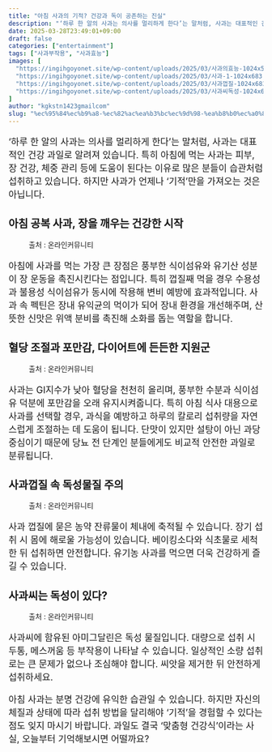 ```yaml
---
title: "아침 사과의 기적? 건강과 독이 공존하는 진실"
description: "‘하루 한 알의 사과는 의사를 멀리하게 한다’는 말처럼, 사과는 대표적인 건강 과일로 알려져 있습니다. 특히 아침에 먹는 사과는 피부, 장 건강, 체중 관리 등에 도움이 된다는 이유로 많은 분들이 습관처럼 섭취하고 있습니다. 하지만 사과가 언제나 ‘기적’만을 가져오는 "
date: 2025-03-28T23:49:01+09:00
draft: false
categories: ["entertainment"]
tags: ["사과부작용", "사과효능"]
images: [
  "https://ingihgoyonet.site/wp-content/uploads/2025/03/사과의효능-1024x576.jpg"
  "https://ingihgoyonet.site/wp-content/uploads/2025/03/사과-1-1024x683.jpg"
  "https://ingihgoyonet.site/wp-content/uploads/2025/03/사과껍질-1024x683.jpg"
  "https://ingihgoyonet.site/wp-content/uploads/2025/03/사과씨독성-1024x683.jpg"
]
author: "kgkstn1423gmailcom"
slug: "%ec%95%84%ec%b9%a8-%ec%82%ac%ea%b3%bc%ec%9d%98-%ea%b8%b0%ec%a0%81-%ea%b1%b4%ea%b0%95%ea%b3%bc-%eb%8f%85%ec%9d%b4-%ea%b3%b5%ec%a1%b4%ed%95%98%eb%8a%94-%ec%a7%84%ec%8b%a4"
---
```


<p style="font-size:18px">‘하루 한 알의 사과는 의사를 멀리하게 한다’는 말처럼, 사과는 대표적인 건강 과일로 알려져 있습니다. 특히 아침에 먹는 사과는 피부, 장 건강, 체중 관리 등에 도움이 된다는 이유로 많은 분들이 습관처럼 섭취하고 있습니다. 하지만 사과가 언제나 ‘기적’만을 가져오는 것은 아닙니다.</p> <h2 >아침 공복 사과, 장을 깨우는 건강한 시작</h2> <figure ><img src="https://ingihgoyonet.site/wp-content/uploads/2025/03/사과의효능-1024x576.jpg" alt="" style="aspect-ratio:16/9;object-fit:cover"/><figcaption >출처 : 온라인커뮤니티</figcaption></figure> <p style="font-size:18px">아침에 사과를 먹는 가장 큰 장점은 풍부한 식이섬유와 유기산 성분이 장 운동을 촉진시킨다는 점입니다. 특히 껍질째 먹을 경우 수용성과 불용성 식이섬유가 동시에 작용해 변비 예방에 효과적입니다. 사과 속 펙틴은 장내 유익균의 먹이가 되어 장내 환경을 개선해주며, 산뜻한 신맛은 위액 분비를 촉진해 소화를 돕는 역할을 합니다.</p> <h2 >혈당 조절과 포만감, 다이어트에 든든한 지원군</h2> <figure ><img src="https://ingihgoyonet.site/wp-content/uploads/2025/03/사과-1-1024x683.jpg" alt="" style="aspect-ratio:16/9;object-fit:cover"/><figcaption >출처 : 온라인커뮤니티</figcaption></figure> <p style="font-size:18px">사과는 GI지수가 낮아 혈당을 천천히 올리며, 풍부한 수분과 식이섬유 덕분에 포만감을 오래 유지시켜줍니다. 특히 아침 식사 대용으로 사과를 선택할 경우, 과식을 예방하고 하루의 칼로리 섭취량을 자연스럽게 조절하는 데 도움이 됩니다. 단맛이 있지만 설탕이 아닌 과당 중심이기 때문에 당뇨 전 단계인 분들에게도 비교적 안전한 과일로 분류됩니다.</p> <h2 >사과껍질 속 독성물질 주의</h2> <figure ><img src="https://ingihgoyonet.site/wp-content/uploads/2025/03/사과껍질-1024x683.jpg" alt="" style="aspect-ratio:16/9;object-fit:cover"/><figcaption >출처 : 온라인커뮤니티</figcaption></figure> <p style="font-size:18px">사과 껍질에 묻은 농약 잔류물이 체내에 축적될 수 있습니다. 장기 섭취 시 몸에 해로울 가능성이 있습니다. 베이킹소다와 식초물로 세척한 뒤 섭취하면 안전합니다. 유기농 사과를 먹으면 더욱 건강하게 즐길 수 있습니다.</p> <h2 >사과씨는 독성이 있다?</h2> <figure ><img src="https://ingihgoyonet.site/wp-content/uploads/2025/03/사과씨독성-1024x683.jpg" alt="" style="aspect-ratio:16/9;object-fit:cover"/><figcaption >출처 : 온라인커뮤니티</figcaption></figure> <p style="font-size:18px">사과씨에 함유된 아미그달린은 독성 물질입니다. 대량으로 섭취 시 두통, 메스꺼움 등 부작용이 나타날 수 있습니다. 일상적인 소량 섭취로는 큰 문제가 없으나 조심해야 합니다. 씨앗을 제거한 뒤 안전하게 섭취하세요.</p> <p style="font-size:18px">아침 사과는 분명 건강에 유익한 습관일 수 있습니다. 하지만 자신의 체질과 상태에 따라 섭취 방법을 달리해야 ‘기적’을 경험할 수 있다는 점도 잊지 마시기 바랍니다. 과일도 결국 ‘맞춤형 건강식’이라는 사실, 오늘부터 기억해보시면 어떨까요?</p>